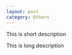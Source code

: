 ```yaml
---
layout: post
category: Others
---
```


This is short description
<!--more-->
This is long description